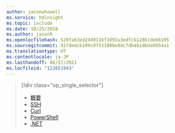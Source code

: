 ```yaml
---
author: jasonwhowell
ms.service: hdinsight
ms.topic: include
ms.date: 10/25/2018
ms.author: jasonh
ms.openlocfilehash: 520fa63ed2449116f3d93a3edfcb12861de66105
ms.sourcegitcommit: 91fdedcb190c0753180be8dc7db4b1d6da9854a1
ms.translationtype: HT
ms.contentlocale: ja-JP
ms.lasthandoff: 06/17/2021
ms.locfileid: "122651943"
---
```

> [!div class="op_single_selector"]
> * [概要](../hadoop/hdinsight-use-sqoop.md)
> * [SSH](../hadoop/apache-hadoop-use-sqoop-mac-linux.md)
> * [Curl](../hadoop/apache-hadoop-use-sqoop-curl.md)
> * [PowerShell](../hadoop/apache-hadoop-use-sqoop-powershell.md)
> * [.NET](../hadoop/apache-hadoop-use-sqoop-dotnet-sdk.md)
> 
> 

